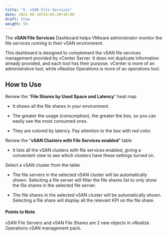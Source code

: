 ```yaml
---
title: "5. vSAN File Services"
date: 2021-06-16T14:04:20+10:00
draft: true
weight: 50
---
```


The **vSAN File Services** Dashboard helps VMware administrator monitor the file services running in their vSAN environment.

This dashboard is designed to complement the vSAN file services management provided by vCenter Server. It does not duplicate information already provided, and each tool has their purpose. vCenter is more of an administrative tool, while vRealize Operations is more of an operations tool.

## How to Use

Review the “**File Shares by Used Space and Latency**” heat map

-   It shows all the file shares in your environment.

-   The greater the usage (consumption), the greater the box, so you can easily see the most consumed ones.

-   They are colored by latency. Pay attention to the box with red color.

Review the “**vSAN Clusters with File Services enabled**” table

-   It lists all the vSAN clusters with file services enabled, giving a convenient view to see which clusters have these settings turned on.

Select a vSAN cluster from the table

-   The file servers in the selected vSAN cluster will be automatically shown. Selecting a file server will filter the file shares list to only show the file shares in the selected file server.

-   The file shares in the selected vSAN cluster will be automatically shown. Selecting a file share will display all the relevant KPI on the file share.

#### Points to Note

vSAN File Servers and vSAN File Shares are 2 new objects in vRealize Operations vSAN management pack.